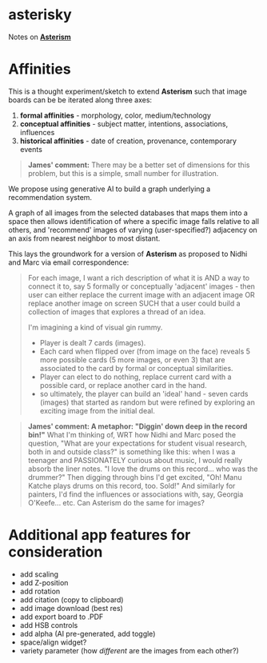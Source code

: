 # asterisky

Notes on [**Asterism**](https://asterism.neetocode.com/site/nidhi-singh-rathore/01JZP27CXXVNVJSP67HKQCJMKD)

# Affinities
This is a thought experiment/sketch to extend **Asterism** such that image boards can be be iterated along three axes:
1. **formal affinities** - morphology, color, medium/technology
2. **conceptual affinities** - subject matter, intentions, associations, influences
3. **historical affinities** - date of creation, provenance, contemporary events

> **James' comment:** There may be a better set of dimensions for this problem, but this is a simple, small number for illustration.

We propose using generative AI to build a graph underlying a recommendation system.

A graph of all images from the selected databases that maps them into a space then allows identification of where a specific image falls relative to all others, and 'recommend' images of varying (user-specified?) adjacency on an axis from nearest neighbor to most distant.

This lays the groundwork for a version of **Asterism** as proposed to Nidhi and Marc via email correspondence:

> For each image, I want a rich description of what it is AND a way to connect it to, say 5 formally or conceptually 'adjacent' images - then user can either replace the current image with an adjacent image OR replace another image on screen SUCH that a user could build a collection of images that explores a thread of an idea.
>
> I'm imagining a kind of visual gin rummy.
> + Player is dealt 7 cards (images).
> + Each card when flipped over (from image on the face) reveals 5 more possible cards (5 more images, or even 3) that are associated to the card by formal or conceptual similarities.
> + Player can elect to do nothing, replace current card with a possible card, or replace another card in the hand.
> + so ultimately, the player can build an 'ideal' hand - seven cards (images) that started as random but were refined by exploring an exciting image from the initial deal.

> **James' comment: A metaphor: "Diggin' down deep in the record bin!"** What I'm thinking of, WRT how Nidhi and Marc posed the question, "What are your expectations for student visual research, both in and outside class?" is something like this: when I was a teenager and PASSIONATELY curious about music, I would really absorb the liner notes. "I love the drums on this record... who was the drummer?" Then digging through bins I'd get excited, "Oh! Manu Katche plays drums on this record, too. Sold!" And similarly for painters, I'd find the influences or associations with, say, Georgia O'Keefe... etc. Can Asterism do the same for images?

# Additional app features for consideration
+ add scaling
+ add Z-position
+ add rotation
+ add citation (copy to clipboard)
+ add image download (best res)
+ add export board to .PDF
+ add HSB controls
+ add alpha (AI pre-generated, add toggle)
+ space/align widget?
+ variety parameter (how *different* are the images from each other?)
